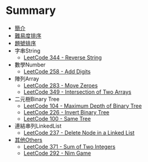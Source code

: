 # Summary

* [簡介](README.md)
* [難易度排序](sortbyacceptance.md)
* [題號排序](sortbynumber.md)
* 字串String
   * [LeetCode 344 - Reverse String](questions/344md.md)
* 數學Number
   * [LeetCode 258 - Add Digits](questions/258md.md)
* 陣列Array
   * [LeetCode 283 - Move Zeroes](questions/283md.md)
   * [LeetCode 349 - Intersection of Two Arrays](questions/349md.md)
* 二元樹Binary Tree
   * [LeetCode 104 - Maximum Depth of Binary Tree](questions/104md.md)
   * [LeetCode 226 - Invert Binary Tree](questions/226md.md)
   * [LeetCode 100 - Same Tree](questions/100md.md)
* 連結串列LinkedList
   * [LeetCode 237 - Delete Node in a Linked List](questions/237md.md)
* [其他Others](others.md)
   * [LeetCode 371 - Sum of Two Integers](questions/371md.md)
   * [LeetCode 292 - Nim Game](questions/292md.md)

